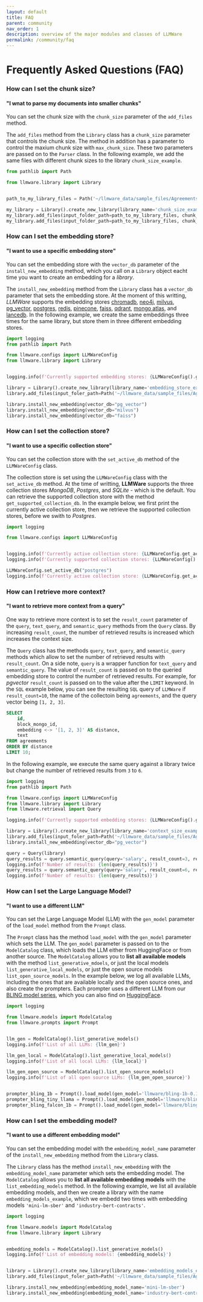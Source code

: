 ```yaml
---
layout: default
title: FAQ
parent: community
nav_order: 1
description: overview of the major modules and classes of LLMWare  
permalink: /community/faq
---
```

# Frequently Asked Questions (FAQ)


### How can I set the chunk size?
#### "I wnat to parse my documents into smaller chunks"
You can set the chunk size with the ``chunk_size`` parameter of the ``add_files`` method.

The ``add_files`` method from the ``Library`` class has a ``chunk_size`` parameter that controls the chunk size.
The method in addition has a parameter to control the maxium chunk size with ``max_chunk_size``.
These two parameters are passed on to the ``Parser`` class.
In the following example, we add the same files with different chunk sizes to the library ``chunk_size_example``.
```python
from pathlib import Path

from llmware.library import Library


path_to_my_library_files = Path('~/llmware_data/sample_files/Agreements')

my_library = Library().create_new_library(library_name='chunk_size_example')
my_library.add_files(input_folder_path=path_to_my_library_files, chunk_size=400)
my_library.add_files(input_folder_path=path_to_my_library_files, chunk_size=600)
```

### How can I set the embedding store?
#### "I want to use a specific embedding store"
You can set the embedding store with the ``vector_db`` parameter of the ``install_new_embedding`` method, which you call on a ``Library`` object eacht time you want to create an embedding for a *library*.

The ``install_new_embedding`` method from the ``Library`` class has a ``vector_db`` parameter that sets the embedding store.
At the moment of this writting, *LLMWare* supports the embedding stores [chromadb](https://github.com/chroma-core/chroma), [neo4j](https://github.com/neo4j/neo4j), [milvus](https://github.com/milvus-io/milvus), [pg_vector](https://github.com/pgvector/pgvector), [postgres](https://github.com/postgres/postgres), [redis](https://github.com/redis/redis), [pinecone](https://www.pinecone.io/), [faiss](https://github.com/facebookresearch/faiss), [qdrant](https://github.com/qdrant/qdrant), [mongo atlas](https://www.mongodb.com/products/platform/atlas-database), and [lancedb](https://github.com/lancedb/lancedb).
In the following example, we create the same embeddings three times for the same library, but store them in three different embedding stores.
```python
import logging
from pathlib import Path

from llmware.configs import LLMWareConfig
from llmware.library import Library


logging.info(f'Currently supported embedding stores: {LLMWareConfig().get_supported_vector_db()}')

library = Library().create_new_library(library_name='embedding_store_example')
library.add_files(input_foler_path=Path('~/llmware_data/sample_files/Agreements'))

library.install_new_embedding(vector_db="pg_vector")
library.install_new_embedding(vector_db="milvus")
library.install_new_embedding(vector_db="faiss")
```

### How can I set the collection store?
#### "I want to use a specific collection store"
You can set the collection store with the ``set_active_db`` method of the ``LLMWareConfig`` class.

The collection store is set using the ``LLMWareConfig`` class with the ``set_active_db`` method.
At the time of writting, **LLMWare** supports the three collection stores *MongoDB*, *Postgres*, and *SQLite* - which is the default.
You can retrieve the supported collection store with the method ``get_supported_collection_db``.
In the example below, we first print the currently active collection store, then we retrieve the supported collection stores, before we swith to *Postgres*.

```python
import logging

from llmware.configs import LLMWareConfig


logging.info(f'Currently active collection store: {LLMWareConfig.get_active_db()}')
logging.info(f'Currently supported collection stores: {LLMWareConfig().get_supported_collection_db()}')

LLMWareConfig.set_active_db("postgres")
logging.info(f'Currently active collection store: {LLMWareConfig.get_active_db()}')
```


### How can I retrieve more context?
#### "I want to retrieve more context from a query"
One way to retrieve more context is to set the ``result_count`` parameter of the ``query``, ``text_query``, and ``semantic_query`` methods from the ``Query`` class.
By increasing ``result_count``, the number of retrieved results is increased which increases the context size.

The ``Query`` class has the methods ``query``, ``text_query``, and ``semantic_query`` methods which allow to set the number of retrieved results with ``result_count``.
On a side note, ``query`` is a wrapper function for ``text_query`` and ``semantic_query``.
The value of ``result_count`` is passed on to the queried embedding store to control the number of retrieved results.
For example, for *pgvector* ``result_count`` is passed on to the value after the ``LIMIT`` keyword.
In the ``SQL`` example below, you can see the resulting ``SQL`` query of ``LLMWare`` if ``result_count=10``, the name of the collectoin being ``agreements``, and the query vector being ``[1, 2, 3]``.
```sql
SELECT
    id,
    block_mongo_id,
    embedding <-> '[1, 2, 3]' AS distance,
    text
FROM agreements
ORDER BY distance
LIMIT 10;
```
In the following example, we execute the same query against a library twice but change the number of retrieved results from ``3`` to ``6``.
```python
import logging
from pathlib import Path

from llmware.configs import LLMWareConfig
from llmware.library import Library
from llmware.retrieval import Query

logging.info(f'Currently supported embedding stores: {LLMWareConfig().get_supported_vector_db()}')

library = Library().create_new_library(library_name='context_size_example')
library.add_files(input_foler_path=Path('~/llmware_data/sample_files/Agreements'))
library.install_new_embedding(vector_db="pg_vector")

query = Query(library)
query_results = query.semantic_query(query='salary', result_count=3, results_only=True)
logging.info(f'Number of results: {len(query_results)}')
query_results = query.semantic_query(query='salary', result_count=6, results_only=True)
logging.info(f'Number of results: {len(query_results)}')
```

### How can I set the Large Language Model?
#### "I want to use a different LLM"
You can set the Large Language Model (LLM) with the ``gen_model`` parameter of the ``load_model`` method from the ``Prompt`` class.

The ``Prompt`` class has the method ``load_model`` with the ``gen_model`` parameter which sets the LLM.
The ``gen_model`` parameter is passed on to the ``ModelCatalog`` class, which loads the LLM either from HuggingFace or from another source.
The ``ModelCatalog`` allows you to **list all available models** with the method ``list_generative_mdoels``, or just the local models ``list_generative_local_models``, or just the open source models ``list_open_source_models``.
In the example below, we log all available LLMs, including the ones that are available locally and the open source ones, and also create the prompters.
Each prompter uses a different LLM from our [BLING model series](https://llmware.ai/about), which you can also find on [HuggingFace](https://huggingface.co/collections/llmware/bling-models-6553c718f51185088be4c91a).

```python
import logging

from llmware.models import ModelCatalog
from llmware.prompts import Prompt


llm_gen = ModelCatalog().list_generative_models()
logging.info(f'List of all LLMs: {llm_gen}')

llm_gen_local = ModelCatalog().list_generative_local_models()
logging.info(f'List of all local LLMs: {llm_local}')

llm_gen_open_source = ModelCatalog().list_open_source_models()
logging.info(f'List of all open source LLMs: {llm_gen_open_source}')


prompter_bling_1b = Prompt().load_model(gen_model='llmware/bling-1b-0.1')
prompter_bling_tiny_llama = Prompt().load_model(gen_model='llmware/bling-tiny-llama-v0')
prompter_bling_falcon_1b = Prompt().load_model(gen_model='llmware/bling-falcon-1b-0.1')
```

### How can I set the embedding model?
#### "I want to use a different embedding model"
You can set the embedding model with the ``embedding_model_name`` parameter of the ``install_new_embedding`` method from the ``Library`` class.

The ``Library`` class has the method ``install_new_embedding`` with the ``embedding_model_name`` parameter which sets the embedding model.
The ``ModelCatalog`` allows you to **list all available embedding models** with the ``list_embedding_models`` method.
In the following example, we list all available embedding models, and then we create a library with the name ``embedding_models_example``, which we embedd two times with embedding models ``'mini-lm-sber'`` and ``'industry-bert-contracts'``.

```python
import logging

from llmware.models import ModelCatalog
from llmware.library import Library


embedding_models = ModelCatalog().list_generative_models()
logging.info(f'List of embedding models: {embedding_models}')


library = Library().create_new_library(library_name='embedding_models_example')
library.add_files(input_foler_path=Path('~/llmware_data/sample_files/Agreements'))

library.install_new_embedding(embedding_model_name='mini-lm-sber')
library.install_new_embedding(embedding_model_name='industry-bert-contracts')
```
